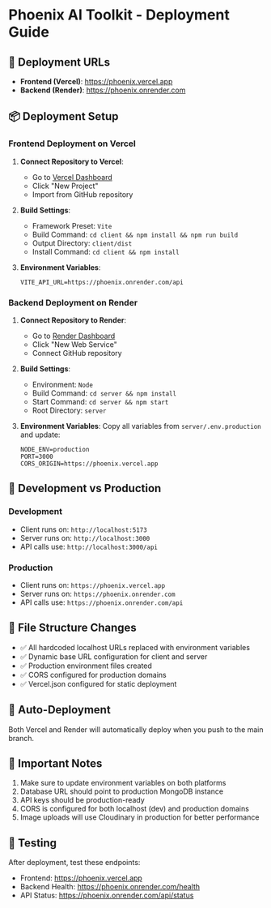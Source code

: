 # Phoenix AI Toolkit - Deployment Guide

## 🚀 Deployment URLs

- **Frontend (Vercel)**: https://phoenix.vercel.app
- **Backend (Render)**: https://phoenix.onrender.com

## 📦 Deployment Setup

### Frontend Deployment on Vercel

1. **Connect Repository to Vercel**:
   - Go to [Vercel Dashboard](https://vercel.com/dashboard)
   - Click "New Project"
   - Import from GitHub repository

2. **Build Settings**:
   - Framework Preset: `Vite`
   - Build Command: `cd client && npm install && npm run build`
   - Output Directory: `client/dist`
   - Install Command: `cd client && npm install`

3. **Environment Variables**:
   ```
   VITE_API_URL=https://phoenix.onrender.com/api
   ```

### Backend Deployment on Render

1. **Connect Repository to Render**:
   - Go to [Render Dashboard](https://dashboard.render.com)
   - Click "New Web Service"
   - Connect GitHub repository

2. **Build Settings**:
   - Environment: `Node`
   - Build Command: `cd server && npm install`
   - Start Command: `cd server && npm start`
   - Root Directory: `server`

3. **Environment Variables**:
   Copy all variables from `server/.env.production` and update:
   ```
   NODE_ENV=production
   PORT=3000
   CORS_ORIGIN=https://phoenix.vercel.app
   ```

## 🔧 Development vs Production

### Development
- Client runs on: `http://localhost:5173`
- Server runs on: `http://localhost:3000`
- API calls use: `http://localhost:3000/api`

### Production
- Client runs on: `https://phoenix.vercel.app`
- Server runs on: `https://phoenix.onrender.com`
- API calls use: `https://phoenix.onrender.com/api`

## 📁 File Structure Changes

- ✅ All hardcoded localhost URLs replaced with environment variables
- ✅ Dynamic base URL configuration for client and server
- ✅ Production environment files created
- ✅ CORS configured for production domains
- ✅ Vercel.json configured for static deployment

## 🔄 Auto-Deployment

Both Vercel and Render will automatically deploy when you push to the main branch.

## 🚨 Important Notes

1. Make sure to update environment variables on both platforms
2. Database URL should point to production MongoDB instance
3. API keys should be production-ready
4. CORS is configured for both localhost (dev) and production domains
5. Image uploads will use Cloudinary in production for better performance

## 🧪 Testing

After deployment, test these endpoints:
- Frontend: https://phoenix.vercel.app
- Backend Health: https://phoenix.onrender.com/health
- API Status: https://phoenix.onrender.com/api/status
